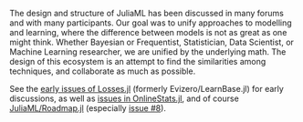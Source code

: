 
The design and structure of JuliaML has been discussed in many forums and with many participants.  Our goal was to unify approaches to modelling and learning, where the difference between models is not as great as one might think. Whether Bayesian or Frequentist, Statistician, Data Scientist, or Machine Learning researcher, we are unified by the underlying math.  The design of this ecosystem is an attempt to find the similarities among techniques, and collaborate as much as possible.

See the [early issues of Losses.jl](https://github.com/JuliaML/Losses.jl/issues?q=is%3Aissue+sort%3Acreated-asc) (formerly Evizero/LearnBase.jl) for early discussions, as well as [issues in OnlineStats.jl](https://github.com/joshday/OnlineStats.jl/issues), and of course [JuliaML/Roadmap.jl](https://github.com/JuliaML/Roadmap.jl/issues) (especially [issue #8](https://github.com/JuliaML/Roadmap.jl/issues/8)).
